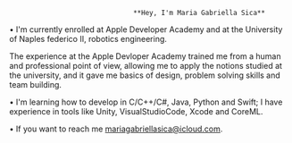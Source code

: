                                    **Hey, I'm Maria Gabriella Sica**


• I'm currently enrolled at Apple Developer Academy and at the University of Naples federico II, robotics engineering.

The experience at the Apple Devloper Academy trained me from a human and professional point of view, allowing me to apply the notions studied at the university, and it gave me basics of design, 
problem solving skills and team building.

• I'm learning how to develop in C/C++/C#, Java, Python and Swift; I have experience in tools like Unity, VisualStudioCode, Xcode and CoreML. 

• If you want to reach me mariagabriellasica@icloud.com.



